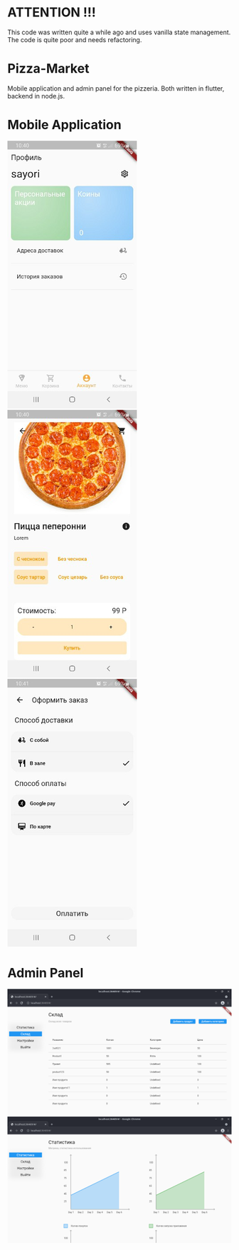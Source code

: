 # ATTENTION !!!

This code was written quite a while ago and uses vanilla state management. The code is quite poor and needs refactoring.

# Pizza-Market
Mobile application and admin panel for the pizzeria. Both written in flutter, backend in node.js. 

# Mobile Application
![](Screens/page1.jpg)
![](Screens/page2.jpg)
![](Screens/page3.jpg)

# Admin Panel
![](Screens/a1.png)
![](Screens/a2.png)

